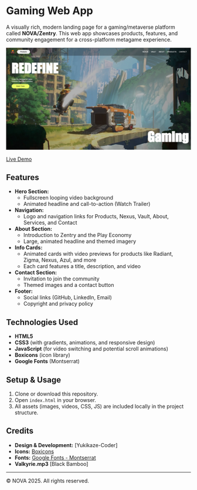 # Gaming Web App
A visually rich, modern landing page for a gaming/metaverse platform called **NOVA/Zentry**. This web app showcases products, features, and community engagement for a cross-platform metagame experience.

![alt text](img/thumbnail.png)

[Live Demo](https://gaming-50q0.onrender.com)

## Features

- **Hero Section:**
  - Fullscreen looping video background
  - Animated headline and call-to-action (Watch Trailer)
- **Navigation:**
  - Logo and navigation links for Products, Nexus, Vault, About, Services, and Contact
- **About Section:**
  - Introduction to Zentry and the Play Economy
  - Large, animated headline and themed imagery
- **Info Cards:**
  - Animated cards with video previews for products like Radiant, Zigma, Nexus, Azul, and more
  - Each card features a title, description, and video
- **Contact Section:**
  - Invitation to join the community
  - Themed images and a contact button
- **Footer:**
  - Social links (GitHub, LinkedIn, Email)
  - Copyright and privacy policy

## Technologies Used

- **HTML5**
- **CSS3** (with gradients, animations, and responsive design)
- **JavaScript** (for video switching and potential scroll animations)
- **Boxicons** (icon library)
- **Google Fonts** (Montserrat)

## Setup & Usage

1. Clone or download this repository.
2. Open `index.html` in your browser.
3. All assets (images, videos, CSS, JS) are included locally in the project structure.

## Credits

- **Design & Development:** [Yukikaze-Coder]
- **Icons:** [Boxicons](https://boxicons.com/)
- **Fonts:** [Google Fonts - Montserrat](https://fonts.google.com/specimen/Montserrat)
- **Valkyrie.mp3** [Black Bamboo]

---

© NOVA 2025. All rights reserved.